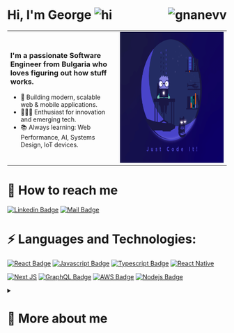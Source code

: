 <!-- Enhanced GitHub Profile README -->

# Hi, I'm George <img src="https://user-images.githubusercontent.com/1303154/88677602-1635ba80-d120-11ea-84d8-d263ba5fc3c0.gif" width="28px" alt="hi"> <img align="right" src="https://komarev.com/ghpvc/?username=gnanevv&label=Visitors&color=0e75b6&style=flat" alt="gnanevv" />

<table>
  <tr>   
      <td width="50%">
      <h3>I'm a passionate Software Engineer from Bulgaria who loves figuring out how stuff works.</h3>
      <ul>
        <li>🚀 Building modern, scalable web & mobile applications.</li>
        <li>👨🏽‍💻 Enthusiast for innovation and emerging tech.</li>
        <li>📚 Always learning: Web Performance, AI, Systems Design, IoT devices.</li>
      </ul>
    </td>
    <td width="50%">
      <img src="https://raw.githubusercontent.com/gnanevv/gnanevv/master/media/codeit.gif" width="400" height="300" alt="Coding GIF" />
    </td>
  </tr>
</table>

# 📩 How to reach me
[![Linkedin Badge](https://img.shields.io/badge/-George-0e76a8?style=flat&labelColor=0e76a8&logo=linkedin&logoColor=white)](https://www.linkedin.com/in/%F0%9F%90%9D-georgi-nanev-28aaa3130//) 
[![Mail Badge](https://img.shields.io/badge/-GeorgeNanev-c0392b?style=flat&labelColor=c0392b&logo=gmail&logoColor=white)](mailto:gnanevv1@gmail.com)

# ⚡ Languages and Technologies:

[![React Badge](https://img.shields.io/badge/-React-61DBFB?style=for-the-badge&labelColor=black&logo=react&logoColor=61DBFB)](#) 
[![Javascript Badge](https://img.shields.io/badge/-Javascript-F0DB4F?style=for-the-badge&labelColor=black&logo=javascript&logoColor=F0DB4F)](#) 
[![Typescript Badge](https://img.shields.io/badge/-Typescript-007acc?style=for-the-badge&labelColor=black&logo=typescript&logoColor=007acc)](#) 
[![React Native](https://img.shields.io/badge/react_native-%2320232a.svg?style=for-the-badge&logo=react&logoColor=%2361DAFB)](#)

[![Next JS](https://img.shields.io/badge/Next-black?style=for-the-badge&logo=next.js&logoColor=white)](#)
[![GraphQL Badge](https://img.shields.io/badge/-GraphQl-e535ab?style=for-the-badge&labelColor=black&logo=graphql&logoColor=e535ab)](#)
[![AWS Badge](https://img.shields.io/badge/-Amazon_AWS-black?style=for-the-badge&labelColor=black&logo=amazon-aws&logoColor=#232F3E)](#)
[![Nodejs Badge](https://img.shields.io/badge/-Nodejs-3C873A?style=for-the-badge&labelColor=black&logo=node.js&logoColor=3C873A)](#)

<details>
  <summary><h1>🔮 More about me</h1></summary>

<div align="center">
  <!-- <img src="https://github-readme-stats.vercel.app/api?username=gnanevv&show_icons=true&theme=radical&count_private=true&hide_border=true&custom_title=George's+GitHub+Stats" width="49%" /> -->
<!--   <img src="https://github-readme-streak-stats.herokuapp.com/?user=gnanevv&theme=radical&hide_border=true" width="49%" /> -->
<!--   <br /> -->
  <img src="https://github-readme-stats.vercel.app/api/top-langs/?username=gnanevv&layout=compact&theme=radical&hide_border=true" width="60%" />
</div>

<!-- <div align="center">
  <h3>🏆 GitHub Achievements</h3>
  <img src="https://github-profile-trophy.vercel.app/?username=gnanevv&theme=gruvbox&row=1&no-frame=true&margin-w=15" />
</div> -->

<div align="center">
  <h3>✨ Activity Graph</h3>
  <img src="https://github-readme-activity-graph.vercel.app/graph?username=gnanevv&theme=react-dark&hide_border=true" width="100%" />
</div>

</details>
